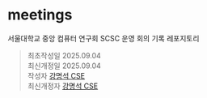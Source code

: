 
# meetings

서울대학교 중앙 컴퓨터 연구회 SCSC 운영 회의 기록 레포지토리

> 최초작성일 2025.09.04  
> 최신개정일 2025.09.04  
> 작성자 [강명석 CSE](mailto:tomskang@naver.com)  
> 최신개정자 [강명석 CSE](mailto:tomskang@naver.com)  
